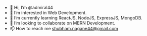 - 👋 Hi, I’m @admiral44
- 👀 I’m interested in Web Development.
- 🌱 I’m currently learning ReactJS, NodeJS, ExpressJS, MongoDB. 
- 💞️ I’m looking to collaborate on MERN Development. 
- 📫 How to reach me shubham.nagane44@gmail.com

<!---
admiral44/admiral44 is a ✨ special ✨ repository because its `README.md` (this file) appears on your GitHub profile.
You can click the Preview link to take a look at your changes.
--->
